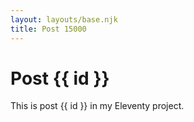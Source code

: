 ```yaml
---
layout: layouts/base.njk
title: Post 15000
---
```


# Post {{ id }}

This is post {{ id }} in my Eleventy project.
